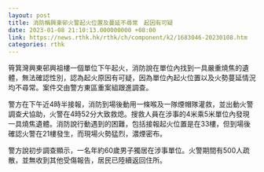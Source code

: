 ```yaml
---
layout: post
title: 消防稱興東邨火警起火位置及蔓延不尋常　起因有可疑
date: 2023-01-08 21:10:13.000000000 +08:00
link: https://news.rthk.hk/rthk/ch/component/k2/1683046-20230108.htm
categories: rthk
---
```


筲箕灣興東邨興祖樓一個單位下午起火，消防說在單位內找到一具嚴重燒焦的遺體，無法確認性別，認為起火原因有可疑，因為單位內起火位置以及火勢蔓延情況均不尋常。案件交由警方東區重案組跟進調查。

警方在下午近4時半接報，消防到場後動用一條喉及一隊煙帽隊灌救，並出動火警調查犬協助，火警在4時52分大致救熄。搜救人員在涉事的4米乘5米單位內發現一具燒焦遺體。消防說行動遇到的困難，包括接報起火位置是在33樓，但到場後確認火警在21樓發生，而現場火勢猛烈，濃煙密布。

警方說初步調查顯示，一名年約60歲男子獨居在涉事單位。火警期間有500人疏散，並無收到其他受傷報告，居民已陸續返回住所。
